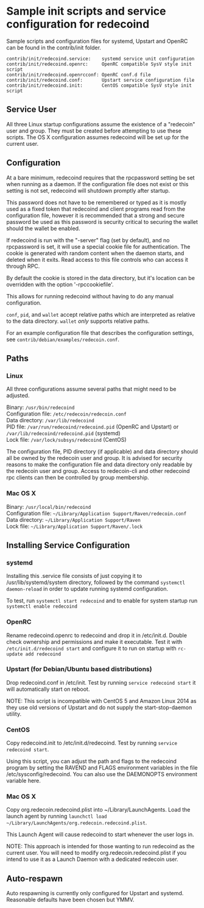 Sample init scripts and service configuration for redecoind
==========================================================

Sample scripts and configuration files for systemd, Upstart and OpenRC
can be found in the contrib/init folder.

    contrib/init/redecoind.service:    systemd service unit configuration
    contrib/init/redecoind.openrc:     OpenRC compatible SysV style init script
    contrib/init/redecoind.openrcconf: OpenRC conf.d file
    contrib/init/redecoind.conf:       Upstart service configuration file
    contrib/init/redecoind.init:       CentOS compatible SysV style init script

Service User
---------------------------------

All three Linux startup configurations assume the existence of a "redecoin" user
and group.  They must be created before attempting to use these scripts.
The OS X configuration assumes redecoind will be set up for the current user.

Configuration
---------------------------------

At a bare minimum, redecoind requires that the rpcpassword setting be set
when running as a daemon.  If the configuration file does not exist or this
setting is not set, redecoind will shutdown promptly after startup.

This password does not have to be remembered or typed as it is mostly used
as a fixed token that redecoind and client programs read from the configuration
file, however it is recommended that a strong and secure password be used
as this password is security critical to securing the wallet should the
wallet be enabled.

If redecoind is run with the "-server" flag (set by default), and no rpcpassword is set,
it will use a special cookie file for authentication. The cookie is generated with random
content when the daemon starts, and deleted when it exits. Read access to this file
controls who can access it through RPC.

By default the cookie is stored in the data directory, but it's location can be overridden
with the option '-rpccookiefile'.

This allows for running redecoind without having to do any manual configuration.

`conf`, `pid`, and `wallet` accept relative paths which are interpreted as
relative to the data directory. `wallet` *only* supports relative paths.

For an example configuration file that describes the configuration settings,
see `contrib/debian/examples/redecoin.conf`.

Paths
---------------------------------

### Linux

All three configurations assume several paths that might need to be adjusted.

Binary:              `/usr/bin/redecoind`  
Configuration file:  `/etc/redecoin/redecoin.conf`  
Data directory:      `/var/lib/redecoind`  
PID file:            `/var/run/redecoind/redecoind.pid` (OpenRC and Upstart) or `/var/lib/redecoind/redecoind.pid` (systemd)  
Lock file:           `/var/lock/subsys/redecoind` (CentOS)  

The configuration file, PID directory (if applicable) and data directory
should all be owned by the redecoin user and group.  It is advised for security
reasons to make the configuration file and data directory only readable by the
redecoin user and group.  Access to redecoin-cli and other redecoind rpc clients
can then be controlled by group membership.

### Mac OS X

Binary:              `/usr/local/bin/redecoind`  
Configuration file:  `~/Library/Application Support/Raven/redecoin.conf`  
Data directory:      `~/Library/Application Support/Raven`  
Lock file:           `~/Library/Application Support/Raven/.lock`  

Installing Service Configuration
-----------------------------------

### systemd

Installing this .service file consists of just copying it to
/usr/lib/systemd/system directory, followed by the command
`systemctl daemon-reload` in order to update running systemd configuration.

To test, run `systemctl start redecoind` and to enable for system startup run
`systemctl enable redecoind`

### OpenRC

Rename redecoind.openrc to redecoind and drop it in /etc/init.d.  Double
check ownership and permissions and make it executable.  Test it with
`/etc/init.d/redecoind start` and configure it to run on startup with
`rc-update add redecoind`

### Upstart (for Debian/Ubuntu based distributions)

Drop redecoind.conf in /etc/init.  Test by running `service redecoind start`
it will automatically start on reboot.

NOTE: This script is incompatible with CentOS 5 and Amazon Linux 2014 as they
use old versions of Upstart and do not supply the start-stop-daemon utility.

### CentOS

Copy redecoind.init to /etc/init.d/redecoind. Test by running `service redecoind start`.

Using this script, you can adjust the path and flags to the redecoind program by
setting the RAVEND and FLAGS environment variables in the file
/etc/sysconfig/redecoind. You can also use the DAEMONOPTS environment variable here.

### Mac OS X

Copy org.redecoin.redecoind.plist into ~/Library/LaunchAgents. Load the launch agent by
running `launchctl load ~/Library/LaunchAgents/org.redecoin.redecoind.plist`.

This Launch Agent will cause redecoind to start whenever the user logs in.

NOTE: This approach is intended for those wanting to run redecoind as the current user.
You will need to modify org.redecoin.redecoind.plist if you intend to use it as a
Launch Daemon with a dedicated redecoin user.

Auto-respawn
-----------------------------------

Auto respawning is currently only configured for Upstart and systemd.
Reasonable defaults have been chosen but YMMV.
